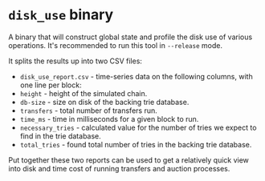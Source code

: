 # `disk_use` binary

A binary that will construct global state and profile the disk use of various operations. It's recommended to run this tool in `--release` mode.

It splits the results up into two CSV files:

- `disk_use_report.csv` - time-series data on the following columns, with one line per block:
- `height` - height of the simulated chain.
- `db-size` - size on disk of the backing trie database. 
- `transfers` - total number of transfers run.
- `time_ms` - time in milliseconds for a given block to run.
- `necessary_tries` - calculated value for the number of tries we expect to find in the trie database.
- `total_tries` - found total number of tries in the backing trie database.

Put together these two reports can be used to get a relatively quick view into disk and time cost of running transfers and auction processes.


